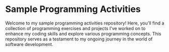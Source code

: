 <h1>Sample Programming Activities</h1>

Welcome to my sample programming activities repository! Here, you'll find a collection of programming exercises and projects I've worked on to enhance my coding skills and explore various programming concepts. This repository serves as a testament to my ongoing journey in the world of software development.
